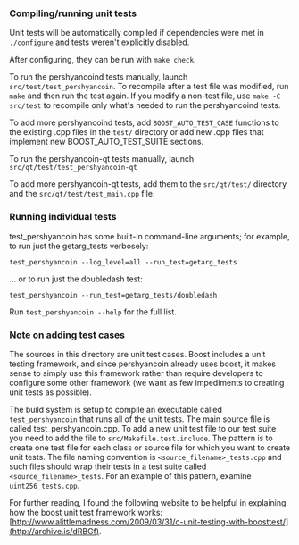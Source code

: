 ### Compiling/running unit tests

Unit tests will be automatically compiled if dependencies were met in `./configure`
and tests weren't explicitly disabled.

After configuring, they can be run with `make check`.

To run the pershyancoind tests manually, launch `src/test/test_pershyancoin`. To recompile
after a test file was modified, run `make` and then run the test again. If you
modify a non-test file, use `make -C src/test` to recompile only what's needed
to run the pershyancoind tests.

To add more pershyancoind tests, add `BOOST_AUTO_TEST_CASE` functions to the existing
.cpp files in the `test/` directory or add new .cpp files that
implement new BOOST_AUTO_TEST_SUITE sections.

To run the pershyancoin-qt tests manually, launch `src/qt/test/test_pershyancoin-qt`

To add more pershyancoin-qt tests, add them to the `src/qt/test/` directory and
the `src/qt/test/test_main.cpp` file.

### Running individual tests

test_pershyancoin has some built-in command-line arguments; for
example, to run just the getarg_tests verbosely:

    test_pershyancoin --log_level=all --run_test=getarg_tests

... or to run just the doubledash test:

    test_pershyancoin --run_test=getarg_tests/doubledash

Run `test_pershyancoin --help` for the full list.

### Note on adding test cases

The sources in this directory are unit test cases.  Boost includes a
unit testing framework, and since pershyancoin already uses boost, it makes
sense to simply use this framework rather than require developers to
configure some other framework (we want as few impediments to creating
unit tests as possible).

The build system is setup to compile an executable called `test_pershyancoin`
that runs all of the unit tests.  The main source file is called
test_pershyancoin.cpp. To add a new unit test file to our test suite you need 
to add the file to `src/Makefile.test.include`. The pattern is to create 
one test file for each class or source file for which you want to create 
unit tests.  The file naming convention is `<source_filename>_tests.cpp` 
and such files should wrap their tests in a test suite 
called `<source_filename>_tests`. For an example of this pattern, 
examine `uint256_tests.cpp`.

For further reading, I found the following website to be helpful in
explaining how the boost unit test framework works:
[http://www.alittlemadness.com/2009/03/31/c-unit-testing-with-boosttest/](http://archive.is/dRBGf).

